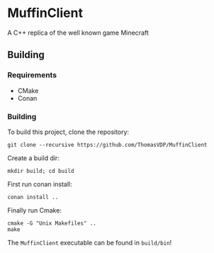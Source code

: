 # MuffinClient
A C++ replica of the well known game Minecraft

## Building
### Requirements
- CMake
- Conan
### Building
To build this project, clone the repository:
```
git clone --recursive https://github.com/ThomasVDP/MuffinClient
```
Create a build dir:
```
mkdir build; cd build
```
First run conan install:
```
conan install ..
```
Finally run Cmake:
```
cmake -G "Unix Makefiles" ..
make
```
The `MuffinClient` executable can be found in `build/bin`!
